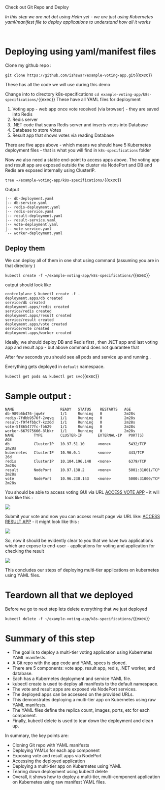 
Check out Git Repo and Deploy

_In this step we are not dot using Helm yet - we are just using Kubernetes yaml/manifest file to deploy applications to understand how all it works_

<br>

# Deploying using yaml/manifest files 

Clone my github repo :

`git clone https://github.com/ishswar/example-voting-app.git`{{exec}}

These has all the code we will use during this demo 

Change into to directory k8s-specifications `cd example-voting-app/k8s-specifications/`{{exec}}
These have all YAML files for deployment

1. Voting app - web app once vote received (via browser) - they are saved into Redis
2. Redis server
3. .NET code that scans Redis server and inserts votes into Database 
4. Database to store Votes   
5. Result app that shows votes via reading Database 

There are five apps above - which means we should have 5 Kubernetes deployment files - that is what you will find in `k8s-specifications` folder

Now we also need a stable end-point to access apps above. 
The voting app and result app are exposed outside the cluster via NodePort and DB and Redis are exposed internally using ClusterIP.

`tree ~/example-voting-app/k8s-specifications/`{{exec}}

Output 

```
|-- db-deployment.yaml
|-- db-service.yaml
|-- redis-deployment.yaml
|-- redis-service.yaml
|-- result-deployment.yaml
|-- result-service.yaml
|-- vote-deployment.yaml
|-- vote-service.yaml
`-- worker-deployment.yaml
```

## Deploy them 

We can deploy all of them in one shot using command (assuming you are in that directory ) 

`kubectl create -f ~/example-voting-app/k8s-specifications/`{{exec}} 

output should look like 

```
controlplane $ kubectl create -f .
deployment.apps/db created
service/db created
deployment.apps/redis created
service/redis created
deployment.apps/result created
service/result created
deployment.apps/vote created
service/vote created
deployment.apps/worker created
```

Ideally, we should deploy DB and Redis first , then .NET app and last voting  app and result app - but above command does not guarantee that

After few seconds you should see all pods and service up and running..

Everything gets deployed in `default` namespace.

`kubectl get pods && kubectl get svc`{{exec}} 

Sample output : 
================

```
NAME                     READY   STATUS    RESTARTS   AGE
db-989b6b476-jqw6r       1/1     Running   0          2m28s
redis-7fdbb9576f-2vqvq   1/1     Running   0          2m28s
result-f9f4fbbc7-kzz6d   1/1     Running   0          2m28s
vote-5f865477fc-fb629    1/1     Running   0          2m28s
worker-667975666-8lbkr   1/1     Running   0          2m28s
NAME         TYPE        CLUSTER-IP       EXTERNAL-IP   PORT(S)          AGE
db           ClusterIP   10.97.51.10      <none>        5432/TCP         2m28s
kubernetes   ClusterIP   10.96.0.1        <none>        443/TCP          26d
redis        ClusterIP   10.104.196.148   <none>        6379/TCP         2m28s
result       NodePort    10.97.138.2      <none>        5001:31001/TCP   2m28s
vote         NodePort    10.96.230.143    <none>        5000:31000/TCP   2m28s
```

You should be able to access voting GUI via URL [ACCESS VOTE APP]({{TRAFFIC_HOST1_31000}}) - it will look like this : 


![](https://i.ibb.co/s5QMMtM/image.png)

Submit your vote and now you can access result page via URL like: [ACCESS RESULT APP]({{TRAFFIC_HOST1_31001}}) - it might look like this : 

![](https://i.ibb.co/r6RxLHf/image.png)

So, now it should be evidently clear to you that we have two applications which are expose to end-user - applications for voting and application for checking the result 

![](https://i.ibb.co/YXfZXG2/voterapp-1.png)

This concludes our steps of deploying multi-tier applications on kubernetes using YAML files.  

# Teardown all that we deployed 

Before we go to next step lets delete everything that we just deployed 

`kubectl delete -f ~/example-voting-app/k8s-specifications/`{{exec}} 

# Summary of this step 

- The goal is to deploy a multi-tier voting application using Kubernetes YAML manifests.
- A Git repo with the app code and YAML specs is cloned.
- There are 5 components: vote app, result app, redis, .NET worker, and database.
- Each has a Kubernetes deployment and service YAML file.
- kubectl create is used to deploy all manifests to the default namespace.
- The vote and result apps are exposed via NodePort services.
- The deployed apps can be accessed on the provided URLs.
- This demonstrates deploying a multi-tier app on Kubernetes using raw YAML manifests.
- The YAML files define the replica count, images, ports, etc for each component.
- Finally, kubectl delete is used to tear down the deployment and clean up.

In summary, the key points are:

- Cloning Git repo with YAML manifests
- Deploying YAMLs for each app component
- Exposing vote and result apps via NodePort
- Accessing the deployed application
- Deploying a multi-tier app on Kubernetes using YAML
- Tearing down deployment using kubectl delete
- Overall, it shows how to deploy a multi-tier, multi-component application on Kubernetes using raw manifest YAML files.